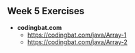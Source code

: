 ## Week 5 Exercises

- **codingbat.com**
    * https://codingbat.com/java/Array-1
    * https://codingbat.com/java/Array-2
